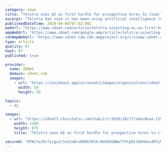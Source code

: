 ```yaml
---
category: news
title: "Telstra uses AI as first hurdle for prospective hires to clear"
excerpt: "Telstra has said it has been using artificial intelligence (AI) to filter through the 19,000 applications it received for its extra 1,000 temporary call centre positions in Australia that was announced by the telco last month. Group executive of transformation and people Alex Badenoch said the telco had been able to move from screening to ..."
publishedDateTime: 2020-04-08T07:02:00Z
webUrl: "https://www.zdnet.com/article/telstra-injecting-ai-as-first-hurdle-for-prospective-hires-to-clear/"
ampWebUrl: "https://www.zdnet.com/google-amp/article/telstra-injecting-ai-as-first-hurdle-for-prospective-hires-to-clear/"
cdnAmpWebUrl: "https://www-zdnet-com.cdn.ampproject.org/c/s/www.zdnet.com/google-amp/article/telstra-injecting-ai-as-first-hurdle-for-prospective-hires-to-clear/"
type: article
quality: 87
heat: 87
published: true

provider:
  name: ZDNet
  domain: zdnet.com
  images:
    - url: "https://insideout.app/ai/assets/images/organizations/zdnet.com-50x50.jpg"
      width: 50
      height: 50

topics:
  - AI

images:
  - url: "https://zdnet3.cbsistatic.com/hub/i/r/2016/10/17/e4ac0eaa-1191-4650-ba6d-dfefa8816d88/thumbnail/1200x675/0cbfe385425f1f51ffa4c8788617645c/sky-and-space-nano-satellite.jpg"
    width: 1200
    height: 675
    title: "Telstra uses AI as first hurdle for prospective hires to clear"

secured: "8fN/txZ9c7yiguJ/teS2x0rxWXBkYKIk/6mGUbGBBwT7XtpQtl6bhUas4PCLM/7PAoNfLwP+VPwr67SzZJEurLaILBTpJ+pfU03voOPbRHz7jI0xgXXp7MMT85UdUqaAUQZCoAb8sy2dvdRl5SMaWe6NlEkvmNKYOK/OWZyiTKwM8mB6kETBaKR+IFqpClnFPsVNBeEoOB2K10lOWXCWKUNM2XSLT+HT1SYBDde5UUriXGRtDmyKnsgcz+mlGrgPstEYgZ82/rBJptv+Pqb1+nqZ3DlxDlKC4jK34wEx0o0o3TqRGTZLsB0bl3h3LUIXEWTISqCARcbpT0RxZe9XhT2FRYLuYGZZZQYohT363Skoum3/j91N9P0EwIyFetvVQFN+BIPAoxIEN0G/HnInFiYNG8Ie6u1jnKb89Kudp6gEoda/8EMknqVRDVQsZTWLi/ODV6YecbYEdQ57/TM5hK9c/S2erb/N40L4yz8t8B0=;8CcLmKbsRoi195USkBxYAw=="
---
```


